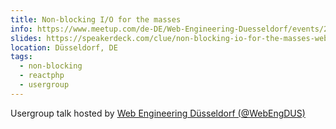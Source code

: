 ```yaml
---
title: Non-blocking I/O for the masses
info: https://www.meetup.com/de-DE/Web-Engineering-Duesseldorf/events/252097938/
slides: https://speakerdeck.com/clue/non-blocking-io-for-the-masses-webengdus
location: Düsseldorf, DE
tags:
  - non-blocking
  - reactphp
  - usergroup
---
```

Usergroup talk hosted by <a href="https://www.meetup.com/de-DE/Web-Engineering-Duesseldorf/">Web Engineering Düsseldorf (@WebEngDUS)</a>
